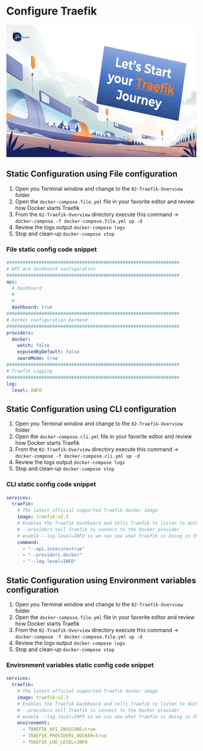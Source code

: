 # Configure Traefik

<img src="../img/Traefik_training.png" alt="Traefik Logo" height="350"> 


## Static Configuration using File configuration
1. Open you Terminal window and change to the `02-Traefik-Overview` folder
2. Open the `docker-compose.file.yml` file in your favorite editor and review how Docker starts Traefik
3. From the `02-Traefik-Overview` directory execute this command -> `docker-compose -f docker-compose.file.yml up -d`
4. Review the logs output `docker-compose logs`
5. Stop and clean-up `docker-compose stop`

### File static config code snippet

```yaml
################################################################
# API and dashboard configuration
################################################################
api:
  # Dashboard
  #
  #
  dashboard: true
################################################################
# Docker configuration backend
################################################################
providers:
  docker: 
    watch: false
    exposedByDefault: false
    swarmMode: true
################################################################
# Traefik Logging
################################################################
log:
  level: INFO
```


## Static Configuration using CLI configuration
1. Open you Terminal window and change to the `02-Traefik-Overview` folder
2. Open the `docker-compose.cli.yml` file in your favorite editor and review how Docker starts Traefik
3. From the `02-Traefik-Overview` directory execute this command -> `docker-compose -f docker-compose.cli.yml up -d`
4. Review the logs output `docker-compose logs`
5. Stop and clean-up `docker-compose stop`

### CLI static config code snippet

```yml
services:
  traefik:
    # The latest official supported Traefik docker image
    image: traefik:v2.3
    # Enables the Traefik Dashboard and tells Traefik to listen to docker
    # --providers tell Traefik to connect to the Docker provider
    # enable --log.level=INFO so we can see what Traefik is doing in the log files
    command: 
      - "--api.insecure=true"
      - "--providers.docker" 
      - "--log.level=INFO"
```

## Static Configuration using Environment variables configuration
1. Open you Terminal window and change to the `02-Traefik-Overview` folder
2. Open the `docker-compose.file.yml` file in your favorite editor and review how Docker starts Traefik
3. From the `02-Traefik-Overview` directory execute this command -> `docker-compose -f docker-compose.file.yml up -d`
4. Review the logs output `docker-compose logs`
5. Stop and clean-up `docker-compose stop`

### Environment variables static config code snippet
```yml
services:
  traefik:
    # The latest official supported Traefik docker image
    image: traefik:v2.3
    # Enables the Traefik Dashboard and tells Traefik to listen to docker
    # --providers tell Traefik to connect to the Docker provider
    # enable --log.level=INFO so we can see what Traefik is doing in the log files
    environment:
      - TRAEFIK_API_INSECURE=true
      - TRAEFIK_PROVIDERS_DOCKER=true
      - TRAEFIK_LOG_LEVEL=INFO
```
